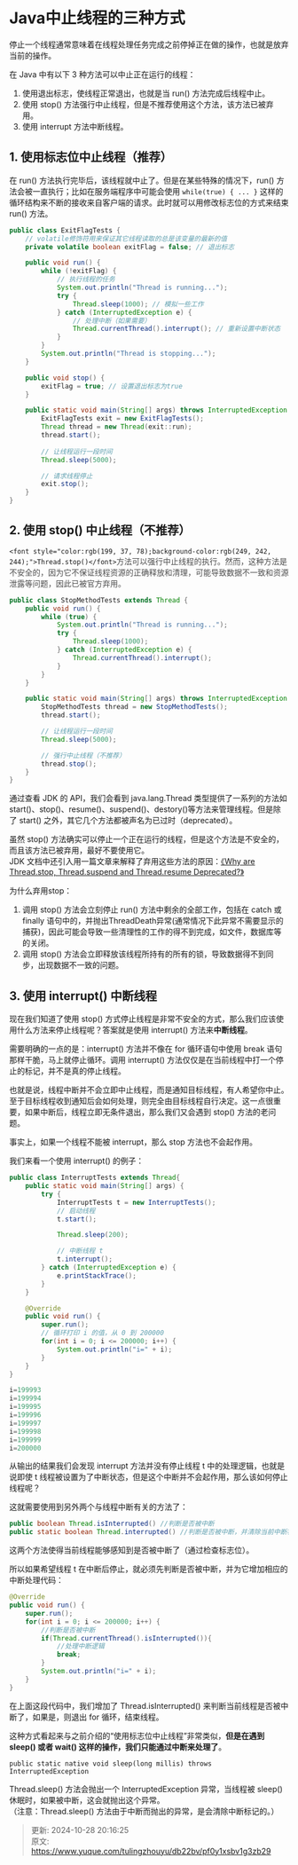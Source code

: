 # Java中止线程的三种方式

停止一个线程通常意味着在线程处理任务完成之前停掉正在做的操作，也就是放弃当前的操作。

在 Java 中有以下 3 种方法可以中止正在运行的线程：

1. 使用退出标志，使线程正常退出，也就是当 run() 方法完成后线程中止。
2. 使用 stop() 方法强行中止线程，但是不推荐使用这个方法，该方法已被弃用。
3. 使用 interrupt 方法中断线程。

## 1. 使用标志位中止线程（推荐）
在 run() 方法执行完毕后，该线程就中止了。但是在某些特殊的情况下，run() 方法会被一直执行；比如在服务端程序中可能会使用 `while(true) { ... }` 这样的循环结构来不断的接收来自客户端的请求。此时就可以用修改标志位的方式来结束 run() 方法。

```java
public class ExitFlagTests {
    // volatile修饰符用来保证其它线程读取的总是该变量的最新的值
    private volatile boolean exitFlag = false; // 退出标志

    public void run() {
        while (!exitFlag) {
            // 执行线程的任务
            System.out.println("Thread is running...");
            try {
                Thread.sleep(1000); // 模拟一些工作
            } catch (InterruptedException e) {
                // 处理中断（如果需要）
                Thread.currentThread().interrupt(); // 重新设置中断状态
            }
        }
        System.out.println("Thread is stopping...");
    }

    public void stop() {
        exitFlag = true; // 设置退出标志为true
    }

    public static void main(String[] args) throws InterruptedException {
        ExitFlagTests exit = new ExitFlagTests();
        Thread thread = new Thread(exit::run);
        thread.start();
        
        // 让线程运行一段时间
        Thread.sleep(5000);

        // 请求线程停止
        exit.stop();
    }
}
```

## 2. 使用 stop() 中止线程（不推荐）
`<font style="color:rgb(199, 37, 78);background-color:rgb(249, 242, 244);">Thread.stop()</font>`<font style="color:rgb(77, 77, 77);">方法可以强行中止线程的执行。然而，这种方法是不安全的，因为它不保证线程资源的正确释放和清理，可能导致数据不一致和资源泄露等问题，因此已被官方弃用。</font>

```java
public class StopMethodTests extends Thread {
    public void run() {
        while (true) {
            System.out.println("Thread is running...");
            try {
                Thread.sleep(1000);
            } catch (InterruptedException e) {
                Thread.currentThread().interrupt();
            }
        }
    }

    public static void main(String[] args) throws InterruptedException {
        StopMethodTests thread = new StopMethodTests();
        thread.start();

        // 让线程运行一段时间
        Thread.sleep(5000);

        // 强行中止线程（不推荐）
        thread.stop();
    }
}

```

通过查看 JDK 的 API，我们会看到 java.lang.Thread 类型提供了一系列的方法如 start()、stop()、resume()、suspend()、destory()等方法来管理线程。但是除了 start() 之外，其它几个方法都被声名为已过时（deprecated）。

虽然 stop() 方法确实可以停止一个正在运行的线程，但是这个方法是不安全的，而且该方法已被弃用，最好不要使用它。  
JDK 文档中还引入用一篇文章来解释了弃用这些方法的原因：[《Why are Thread.stop, Thread.suspend and Thread.resume Deprecated?》](https://docs.oracle.com/javase/1.5.0/docs/guide/misc/threadPrimitiveDeprecation.html)

为什么弃用stop：

1. 调用 stop() 方法会立刻停止 run() 方法中剩余的全部工作，包括在 catch 或 finally 语句中的，并抛出ThreadDeath异常(通常情况下此异常不需要显示的捕获)，因此可能会导致一些清理性的工作的得不到完成，如文件，数据库等的关闭。
2. 调用 stop() 方法会立即释放该线程所持有的所有的锁，导致数据得不到同步，出现数据不一致的问题。

## 3. 使用 interrupt() 中断线程
现在我们知道了使用 stop() 方式停止线程是非常不安全的方式，那么我们应该使用什么方法来停止线程呢？答案就是使用 interrupt() 方法来**中断线程**。

需要明确的一点的是：interrupt() 方法并不像在 for 循环语句中使用 break 语句那样干脆，马上就停止循环。调用 interrupt() 方法仅仅是在当前线程中打一个停止的标记，并不是真的停止线程。

也就是说，线程中断并不会立即中止线程，而是通知目标线程，有人希望你中止。至于目标线程收到通知后会如何处理，则完全由目标线程自行决定。这一点很重要，如果中断后，线程立即无条件退出，那么我们又会遇到 stop() 方法的老问题。

事实上，如果一个线程不能被 interrupt，那么 stop 方法也不会起作用。

我们来看一个使用 interrupt() 的例子：

```java
public class InterruptTests extends Thread{
    public static void main(String[] args) {
        try {
            InterruptTests t = new InterruptTests();
            // 启动线程
            t.start();

            Thread.sleep(200);

            // 中断线程 t
            t.interrupt();
        } catch (InterruptedException e) {
            e.printStackTrace();
        }
    }

    @Override
    public void run() {
        super.run();
        // 循环打印 i 的值，从 0 到 200000
        for(int i = 0; i <= 200000; i++) {
            System.out.println("i=" + i);
        }
    }
}
```

```java
i=199993
i=199994
i=199995
i=199996
i=199997
i=199998
i=199999
i=200000
```

从输出的结果我们会发现 interrupt 方法并没有停止线程 t 中的处理逻辑，也就是说即使 t 线程被设置为了中断状态，但是这个中断并不会起作用，那么该如何停止线程呢？

这就需要使用到另外两个与线程中断有关的方法了：

```java
public boolean Thread.isInterrupted() //判断是否被中断
public static boolean Thread.interrupted() //判断是否被中断，并清除当前中断状态
```

这两个方法使得当前线程能够感知到是否被中断了（通过检查标志位）。

所以如果希望线程 t 在中断后停止，就必须先判断是否被中断，并为它增加相应的中断处理代码：

```java
@Override
public void run() {
    super.run();
    for(int i = 0; i <= 200000; i++) {
        //判断是否被中断
        if(Thread.currentThread().isInterrupted()){
            //处理中断逻辑
            break;
        }
        System.out.println("i=" + i);
    }
}
```

在上面这段代码中，我们增加了 Thread.isInterrupted() 来判断当前线程是否被中断了，如果是，则退出 for 循环，结束线程。

这种方式看起来与之前介绍的“使用标志位中止线程”非常类似，**但是在遇到 sleep() 或者 wait() 这样的操作，我们只能通过中断来处理了**。

`public static native void sleep(long millis) throws InterruptedException`

Thread.sleep() 方法会抛出一个 InterruptedException 异常，当线程被 sleep() 休眠时，如果被中断，这会就抛出这个异常。  
（注意：Thread.sleep() 方法由于中断而抛出的异常，是会清除中断标记的。）



> 更新: 2024-10-28 20:16:25  
> 原文: <https://www.yuque.com/tulingzhouyu/db22bv/pf0y1xsbv1g3zb29>